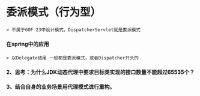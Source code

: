 # 委派模式（行为型）
    > 不属于GOF 23中设计模式，DispatcherServlet就是委派模式
    
#### 在spring中的应用
    > 以Delegate结尾 一般都是委派模式，或者Dispatcher开头的


#### 2、思考：为什么JDK动态代理中要求目标类实现的接口数量不能超过65535个？



#### 3、结合自身的业务场景用代理模式进行重构。